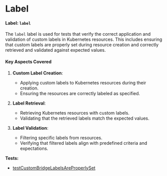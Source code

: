 # Label

#### Label: `label`
The `label` label is used for tests that verify the correct application and validation of custom labels in Kubernetes resources. This includes ensuring that custom labels are properly set during resource creation and correctly retrieved and validated against expected values.

#### Key Aspects Covered
1. **Custom Label Creation**:
    - Applying custom labels to Kubernetes resources during their creation.
    - Ensuring the resources are correctly labeled as specified.

2. **Label Retrieval**:
    - Retrieving Kubernetes resources with custom labels.
    - Validating that the retrieved labels match the expected values.

3. **Label Validation**:
    - Filtering specific labels from resources.
    - Verifying that filtered labels align with predefined criteria and expectations.



<!-- generated part -->
**Tests:**
- [testCustomBridgeLabelsAreProperlySet](../../.././development-docs/systemtests/io.strimzi.systemtest.bridge.HttpBridgeST.md)

